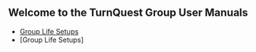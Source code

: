 ## Welcome to the TurnQuest Group User Manuals
- [Group Life Setups](/grouplife/NewBusiness/GroupLifeNewBusinessSetupUserManual)
- [Group Life Setups]
